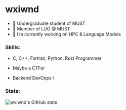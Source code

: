# wxiwnd

- 💬 Undergraduate student of MUST
- 💬 Member of LUG @ MUST
- 🔭 I’m currently working on HPC & Language Models
### Skills: 
- C, C++, Fortran, Python, Rust Programmer

- Maybe a CTFer

- Backend DevOops
\
### Stats:
![wxiwnd's GitHub stats](https://github-readme-stats.vercel.app/api?username=wxiwnd&count_private=true&show_icons=true&theme=dark&hide_border=true)
